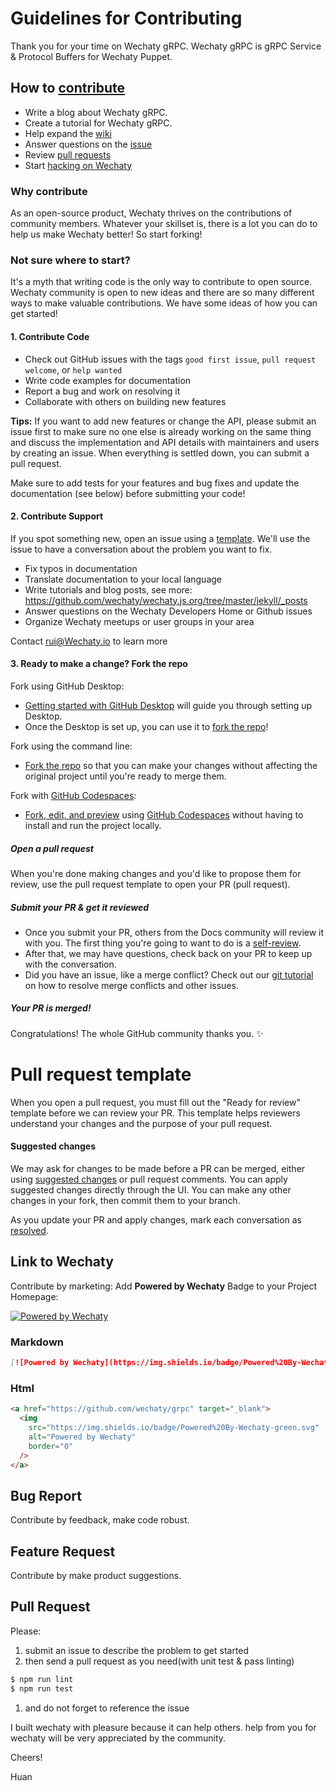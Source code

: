 # Guidelines for Contributing

Thank you for your time on Wechaty gRPC. Wechaty gRPC is gRPC Service & Protocol Buffers for Wechaty Puppet.

## How to [contribute](https://github.com/wechaty/grpc/blob/master/CONTRIBUTING.md)

- Write a blog about Wechaty gRPC.
- Create a tutorial for Wechaty gRPC.
- Help expand the [wiki](https://github.com/wechaty/grpc/wiki)
- Answer questions on the [issue](https://github.com/wechaty/grpc/issues)
- Review [pull requests](https://github.com/wechaty/grpc/pulls)
- Start [hacking on Wechaty](https://github.com/wechaty/grpc/blob/master/CONTRIBUTING.md)

### Why contribute

As an open-source product, Wechaty thrives on the contributions of community members. Whatever your skillset is, there is a lot you can do to help us make Wechaty better!
So start forking!

### Not sure where to start?

It's a myth that writing code is the only way to contribute to open source. Wechaty community is open to new ideas and there are so many different ways to make valuable contributions. We have some ideas of how you can get started!

#### 1. Contribute Code

- Check out GitHub issues with the tags `good first issue`, `pull request welcome`, or `help wanted`
- Write code examples for documentation
- Report a bug and work on resolving it
- Collaborate with others on building new features

**Tips:**
If you want to add new features or change the API, please submit an issue first to make sure no one else is already working on the same thing and discuss the implementation and API details with maintainers and users by creating an issue. When everything is settled down, you can submit a pull request.

Make sure to add tests for your features and bug fixes and update the documentation (see below) before submitting your code!

#### 2. Contribute Support

If you spot something new, open an issue using a [template](https://github.com/wechaty/grpc/issues/new/choose). We'll use the issue to have a conversation about the problem you want to fix.

- Fix typos in documentation
- Translate documentation to your local language
- Write tutorials and blog posts, see more: https://github.com/wechaty/wechaty.js.org/tree/master/jekyll/_posts
- Answer questions on the Wechaty Developers Home or Github issues
- Organize Wechaty meetups or user groups in your area

Contact rui@Wechaty.io to learn more

#### 3. Ready to make a change? Fork the repo

Fork using GitHub Desktop:

- [Getting started with GitHub Desktop](https://docs.github.com/en/desktop/installing-and-configuring-github-desktop/getting-started-with-github-desktop) will guide you through setting up Desktop.
- Once the Desktop is set up, you can use it to [fork the repo](https://docs.github.com/en/desktop/contributing-and-collaborating-using-github-desktop/cloning-and-forking-repositories-from-github-desktop)!

Fork using the command line:

- [Fork the repo](https://docs.github.com/en/github/getting-started-with-github/fork-a-repo#fork-an-example-repository) so that you can make your changes without affecting the original project until you're ready to merge them.

Fork with [GitHub Codespaces](https://github.com/features/codespaces):

- [Fork, edit, and preview](https://docs.github.com/en/free-pro-team@latest/github/developing-online-with-codespaces/creating-a-codespace) using [GitHub Codespaces](https://github.com/features/codespaces) without having to install and run the project locally.

##### Open a pull request

When you're done making changes and you'd like to propose them for review, use the pull request template to open your PR (pull request).

##### Submit your PR & get it reviewed

- Once you submit your PR, others from the Docs community will review it with you. The first thing you're going to want to do is a [self-review](#self-review).
- After that, we may have questions, check back on your PR to keep up with the conversation.
- Did you have an issue, like a merge conflict? Check out our [git tutorial](https://lab.github.com/githubtraining/managing-merge-conflicts) on how to resolve merge conflicts and other issues.

##### Your PR is merged!

Congratulations! The whole GitHub community thanks you. :sparkles:

# Pull request template

When you open a pull request, you must fill out the "Ready for review" template before we can review your PR. This template helps reviewers understand your changes and the purpose of your pull request.

#### Suggested changes

We may ask for changes to be made before a PR can be merged, either using [suggested changes](https://docs.github.com/en/github/collaborating-with-issues-and-pull-requests/incorporating-feedback-in-your-pull-request) or pull request comments. You can apply suggested changes directly through the UI. You can make any other changes in your fork, then commit them to your branch.

As you update your PR and apply changes, mark each conversation as [resolved](https://docs.github.com/en/github/collaborating-with-issues-and-pull-requests/commenting-on-a-pull-request#resolving-conversations).

## Link to Wechaty

Contribute by marketing: Add **Powered by Wechaty** Badge to your Project Homepage:

[![Powered by Wechaty](https://img.shields.io/badge/Powered%20By-Wechaty-green.svg)](https://github.com/wechaty/grpc)

### Markdown

```markdown
[![Powered by Wechaty](https://img.shields.io/badge/Powered%20By-Wechaty-green.svg)](https://github.com/wechaty/grpc)
```

### Html

```html
<a href="https://github.com/wechaty/grpc" target="_blank">
  <img
    src="https://img.shields.io/badge/Powered%20By-Wechaty-green.svg"
    alt="Powered by Wechaty"
    border="0"
  />
</a>
```

## Bug Report

Contribute by feedback, make code robust.

## Feature Request

Contribute by make product suggestions.

## Pull Request

Please:

1. submit an issue to describe the problem to get started
1. then send a pull request as you need(with unit test & pass linting)

```bash
$ npm run lint
$ npm run test
```

1. and do not forget to reference the issue

I built wechaty with pleasure because it can help others. help from you for wechaty will be very appreciated by the community.

Cheers!

Huan
